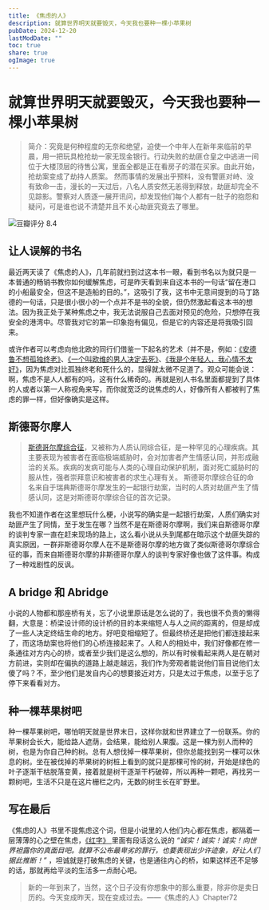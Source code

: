 ```yaml
---
title: 《焦虑的人》
description: 就算世界明天就要毁灭，今天我也要种一棵小苹果树
pubDate: 2024-12-20
lastModDate: ""
toc: true
share: true
ogImage: true
---
```


# 就算世界明天就要毁灭，今天我也要种一棵小苹果树


> 简介：究竟是何种程度的无奈和绝望，迫使一个中年人在新年来临前的早晨，用一把玩具枪抢劫一家无现金银行。行动失败的劫匪仓皇之中逃进一间位于大楼顶层的待售公寓，里面全都是正在看房子的潜在买家。由此开始，抢劫案变成了劫持人质案。
>然而事情的发展出乎预料，没有警匪对峙、没有致命一击，漫长的一天过后，八名人质安然无恙得到释放，劫匪却完全不见踪影。警察对人质逐一展开讯问，却发现他们每个人都有一肚子的抱怨和疑问，可是谁也说不清楚并且不关心劫匪究竟去了哪里。

![豆瓣评分 8.4](https://pic.arkread.com/cover/ebook/f/329135494.1653693776.jpg!cover_default.jpg)

## 让人误解的书名

最近两天读了《焦虑的人》，几年前就扫到过这本书一眼，看到书名以为就只是一本普通的畅销书教你如何缓解焦虑，可是昨天看到来自这本书的一句话“留在港口的小船最安全，但这不是造船的目的。”，这吸引了我，这书中无意间提到的马丁路德的一句话，只是很小很小的一个点并不是书的全貌，但仍然激起看这本书的想法。因为我正处于某种焦虑之中，我无法说服自己去面对预见的危险，只想停在我安全的港湾中。尽管我对它的第一印象抱有偏见，但是它的内容还是将我吸引回来。

或许作者可以考虑向他北欧的同行们借鉴一下起名的艺术（并不是，例如：[《安德鲁不想孤独终老》](https://book.douban.com/subject/34982078/)、[《一个叫欧维的男人决定去死》](https://book.douban.com/subject/27054340/)、[《我是个年轻人，我心情不太好》](https://book.douban.com/subject/34429342/)，因为焦虑对比孤独终老和死什么的，显得就太微不足道了。观众可能会说：啊，焦虑不是人人都有的吗，这有什么稀奇的。再就是别人书名里面都提到了具体的人或者以第一人称视角来写，而你就宽泛的说焦虑的人，好像所有人都被判了焦虑的罪一样，但好像确实是这样。

## 斯德哥尔摩人

> [斯德哥尔摩综合征](https://baike.baidu.com/item/%E6%96%AF%E5%BE%B7%E5%93%A5%E5%B0%94%E6%91%A9%E7%BB%BC%E5%90%88%E5%BE%81/8777985)，又被称为人质认同综合征，是一种罕见的心理疾病。其主要表现为被害者在面临极端威胁时，会对加害者产生情感认同，并形成融洽的关系。疾病的发病可能与人类的心理自动保护机制，面对死亡威胁时的服从性，强者崇拜意识和被害者的求生心理有关。
>斯德哥尔摩综合征的命名来自于瑞典斯德哥尔摩发生的一起银行劫案，当时的人质对劫匪产生了情感认同，这是对斯德哥尔摩综合征的首次记录。

我也不知道作者在这里想玩什么梗，小说写的确实是一起银行劫案，人质们确实对劫匪产生了同情，至于发生在哪？当然不是在斯德哥尔摩啊，我们来自斯德哥尔摩的谈判专家一直在赶来现场的路上，这么看小说从头到尾都在暗示这个劫匪失踪的真实原因，一群非斯德哥尔摩人在不是斯德哥尔摩的地方做了类似斯德哥尔摩综合征的事，而来自斯德哥尔摩的非斯德哥尔摩人的谈判专家好像也做了这件事。构成了一种戏剧性的反讽。

## A bridge 和 Abridge

小说的人物都和那座桥有关，忘了小说里原话是怎么说的了，我也很不负责的懒得翻，大意是：桥梁设计师的设计桥的目的本来缩短人与人之间的距离的，但是却成了一些人决定终结生命的地方。好吧变相缩短了。但最终桥还是把他们都连接起来了，而这场劫案也将他们的心桥连接起来了。人和人的相处中，我们好像都在修一条通往对方内心的桥，或者至少我们是这么想的，所以有时候看起来两人是在朝对方前进，实则却在偏执的道路上越走越远，我们作为旁观者能说他们盲目说他们太傻了吗？不，至少他们是发自内心的想要接近对方，只是太过于焦虑，以至于忘了停下来看看对方。

## 种一棵苹果树吧

种一棵苹果树吧，哪怕明天就是世界末日，这样你就和世界建立了一份联系。你的苹果树会长大，能给路人遮荫，会结果，能给别人果腹。这是一棵为别人而种的树，也是为你自己种的树。总有人想伐掉一棵苹果树，但你总能找到另一棵可以休息的树。坐在被伐掉的苹果树的树桩上看到的就只是那棵可怜的树，开始是绿色的叶子逐渐干枯脱落变黄，接着就是树干逐渐干朽破碎，所以再种一颗吧，再找另一颗树吧，生活不只是在这片栅栏之内，无数的树生长在旷野里。

## 写在最后

《焦虑的人》书里不提焦虑这个词，但是小说里的人他们内心都在焦虑，都隔着一层薄薄的心之壁在焦虑，[《红字》 ](https://book.douban.com/subject/19961142/)里面有段话这么说的 *_“诚实！诚实！诚实！向世界袒露你的真面目吧。就算不公布最卑劣的罪行，也要表现出少许迹象，好让人们据此推断！”_* ，坦诚就是打破焦虑的关键，也是通往内心的桥，如果这样还不足够的话，那就再给平淡的生活多一点耐心吧。

> 新的一年到来了，当然，这个日子没有你想象中的那么重要，除非你是卖日历的。今天变成昨天，现在变成过去。——《焦虑的人》Chapter72
